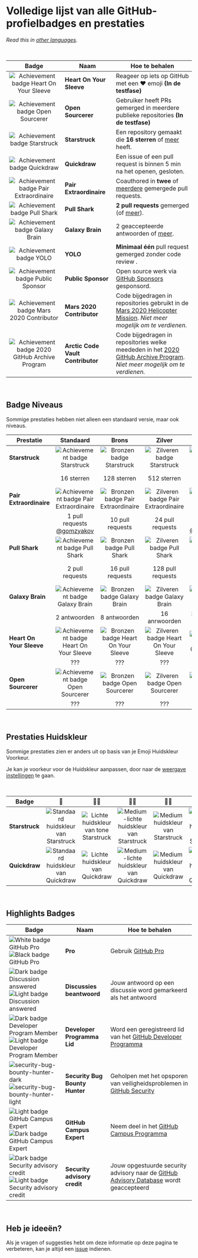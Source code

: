 # Volledige lijst van alle GitHub-profielbadges en prestaties

_Read this in [other languages](../README.md)._

<br>

| Badge | Naam | Hoe te behalen                                                                                                                                                       |
| :---: | --- |------------------------------------------------------------------------------------------------------------------------------------------------------------------|
| ![Achievement badge Heart On Your Sleeve](https://github.githubassets.com/images/modules/profile/achievements/heart-on-your-sleeve-default.png) | **Heart On Your Sleeve** | Reageer op iets op GitHub met een ❤️ emoji **(In de testfase)** |
| ![Achievement badge Open Sourcerer](https://github.githubassets.com/images/modules/profile/achievements/open-sourcerer-default.png) | **Open Sourcerer** | Gebruiker heeft PRs gemerged in meerdere publieke repositories **(In de testfase)** |
| ![Achievement badge Starstruck](https://github.githubassets.com/images/modules/profile/achievements/starstruck-default.png) | **Starstruck** | Een repository gemaakt die **16 sterren** of [meer](#badge-niveaus) heeft.                                                                                              |
| ![Achievement badge Quickdraw](https://github.githubassets.com/images/modules/profile/achievements/quickdraw-default.png) | **Quickdraw** | Een issue of een pull request is binnen 5 min na het openen, gesloten.                                                                                                       |
| ![Achievement badge Pair Extraordinaire](https://github.githubassets.com/images/modules/profile/achievements/pair-extraordinaire-default.png) | **Pair Extraordinaire** | Coauthored in **twee** of [meerdere](#badge-niveaus) gemergede pull requests.                                                                                             |
| ![Achievement badge Pull Shark](https://github.githubassets.com/images/modules/profile/achievements/pull-shark-default.png) | **Pull Shark** | **2 pull requests** gemerged (of [meer](#badge-niveaus)).                                                                                                            |
| ![Achievement badge Galaxy Brain](https://github.githubassets.com/images/modules/profile/achievements/galaxy-brain-default.png) | **Galaxy Brain** | 2 geaccepteerde antwoorden of [meer](#badge-niveaus).                                                                                                                      |
| ![Achievement badge YOLO](https://github.githubassets.com/images/modules/profile/achievements/yolo-default.png) | **YOLO** | **Minimaal één** pull request gemerged zonder code review .                                                                                                       |
| ![Achievement badge Public Sponsor](https://github.githubassets.com/images/modules/profile/achievements/public-sponsor-default.png) | **Public Sponsor** | Open source werk via [GitHub Sponsors](https://github.com/sponsors) gesponsord.                                                                                  |
| ![Achievement badge Mars 2020 Contributor](https://github.githubassets.com/images/modules/profile/achievements/mars-2020-contributor-default.png) | **Mars 2020 Contributor** | Code bijgedragen in repositories gebruikt in de [Mars 2020 Helicopter Mission](https://github.com/readme/featured/nasa-ingenuity-helicopter). *Niet meer mogelijk om te verdienen.* |
| ![Achievement badge 2020 GitHub Archive Program](https://github.githubassets.com/images/modules/profile/achievements/arctic-code-vault-contributor-default.png) | **Arctic Code Vault Contributor** | Code bijgedragen in repositories welke meededen in het [2020 GitHub Archive Program](https://archiveprogram.github.com/). *Niet meer mogelijk om te verdienen.*                                 |

<br>

## Badge Niveaus

Sommige prestaties hebben niet alleen een standaard versie, maar ook niveaus.

| Prestatie | Standaard | Brons | Zilver | Goud |
| --- | :---: | :---: | :---: | :---: |
| **Starstruck** | ![Achievement badge Starstruck](https://github.githubassets.com/images/modules/profile/achievements/starstruck-default.png) | ![Bronzen badge Starstruck](https://github.githubassets.com/images/modules/profile/achievements/starstruck-bronze.png) | ![Zilveren badge Starstruck](https://github.githubassets.com/images/modules/profile/achievements/starstruck-silver.png) | ![Gouden badge Starstruck](https://github.githubassets.com/images/modules/profile/achievements/starstruck-gold.png) |
| | 16 sterren | 128 sterren | 512 sterren | 4096 sterren <br>[@torvalds](https://github.com/torvalds?achievement=starstruck&tab=achievements) |
| **Pair Extraordinaire** | ![Achievement badge Pair Extraordinaire][pe-default] | ![Bronzen badge Pair Extraordinaire][pe-bronze] | ![Zilveren badge Pair Extraordinaire][pe-silver] | ![Gouden badge Pair Extraordinaire][pe-gold] |
| | 1 pull requests <br>[@gomzyakov](https://github.com/gomzyakov?achievement=pair-extraordinaire&tab=achievements) | 10 pull requests | 24 pull requests  | 48 pull requests <br>[@Rongronggg9](https://github.com/Rongronggg9?achievement=pair-extraordinaire&tab=achievements) |
| **Pull Shark** | ![Achievement badge Pull Shark][ps-default] | ![Bronzen badge Pull Shark][ps-bronze] | ![Zilveren badge Pull Shark][ps-silver] | ![Gouden badge Pull Shark][ps-gold] |
| | 2 pull requests | 16 pull requests | 128 pull requests | 1024 pull requests <br>[@ljharb](https://github.com/ljharb?achievement=pull-shark&tab=achievements) |
| **Galaxy Brain** | ![Achievement badge Galaxy Brain][gb-default] | ![Bronzen badge Galaxy Brain][gb-bronze] | ![Zilveren badge Galaxy Brain][gb-silver] | ![Gouden badge Galaxy Brain][gb-gold] |
| | 2 antwoorden | 8 antwoorden | 16 anrwoorden | 32 antwoordrn <br>[@ljharb](https://github.com/ljharb?achievement=galaxy-brain&tab=achievements) |
| **Heart On Your Sleeve** | ![Achievement badge Heart On Your Sleeve](https://github.githubassets.com/images/modules/profile/achievements/heart-on-your-sleeve-default.png) | ![Bronzen badge Heart On Your Sleeve](https://github.githubassets.com/images/modules/profile/achievements/heart-on-your-sleeve-bronze.png) | ![Zilveren badge Heart On Your Sleeve](https://github.githubassets.com/images/modules/profile/achievements/heart-on-your-sleeve-silver.png) | ![Gouden badge Heart On Your Sleeve](https://github.githubassets.com/images/modules/profile/achievements/heart-on-your-sleeve-gold.png) |
| | ??? | ??? | ??? | ??? |
| **Open Sourcerer** | ![Achievement badge Open Sourcerer](https://github.githubassets.com/images/modules/profile/achievements/open-sourcerer-default.png) | ![Bronzen badge Open Sourcerer](https://github.githubassets.com/images/modules/profile/achievements/open-sourcerer-bronze.png) | ![Zilveren badge Open Sourcerer](https://github.githubassets.com/images/modules/profile/achievements/open-sourcerer-silver.png) | ![Gouden badge Open Sourcerer](https://github.githubassets.com/images/modules/profile/achievements/open-sourcerer-gold.png) |
| | ??? | ??? | ??? | ??? |


[ss-bronze]: https://github.githubassets.com/images/modules/profile/achievements/starstruck-bronze.png
[ss-silver]: https://github.githubassets.com/images/modules/profile/achievements/starstruck-silver.png
[ss-gold]: https://github.githubassets.com/images/modules/profile/achievements/starstruck-gold.png

[pe-default]: https://github.githubassets.com/images/modules/profile/achievements/pair-extraordinaire-default.png
[pe-bronze]: https://github.githubassets.com/images/modules/profile/achievements/pair-extraordinaire-bronze.png
[pe-silver]: https://github.githubassets.com/images/modules/profile/achievements/pair-extraordinaire-silver.png
[pe-gold]: https://github.githubassets.com/images/modules/profile/achievements/pair-extraordinaire-gold.png

[ps-default]: https://github.githubassets.com/images/modules/profile/achievements/pull-shark-default.png
[ps-bronze]: https://github.githubassets.com/images/modules/profile/achievements/pull-shark-bronze.png
[ps-silver]: https://github.githubassets.com/images/modules/profile/achievements/pull-shark-silver.png
[ps-gold]: https://github.githubassets.com/images/modules/profile/achievements/pull-shark-gold.png

[gb-default]: https://github.githubassets.com/images/modules/profile/achievements/galaxy-brain-default.png
[gb-bronze]: https://github.githubassets.com/images/modules/profile/achievements/galaxy-brain-bronze.png
[gb-silver]: https://github.githubassets.com/images/modules/profile/achievements/galaxy-brain-silver.png
[gb-gold]: https://github.githubassets.com/images/modules/profile/achievements/galaxy-brain-gold.png

<br>

## Prestaties Huidskleur

Sommige prestaties zien er anders uit op basis van je Emoji Huidskleur Voorkeur.

Je kan je voorkeur voor de Huidskleur aanpassen, door naar de [weergave instellingen](https://github.com/settings/appearance) te gaan.

<br>

| **Badge** | 👋 | 👋🏻 | 👋🏼 | 👋🏽 | 👋🏾 | 👋🏿 |
| --- | :---: | :---: | :---: | :---: | :---: | :---: |
| **Starstruck** | ![Standaard huidskleur van Starstruck](https://github.githubassets.com/images/modules/profile/achievements/starstruck-default.png) | ![Lichte huidskleur van tone Starstruck](https://github.githubassets.com/images/modules/profile/achievements/starstruck-default--light.png) | ![Medium-lichte huidskleur van Starstruck](https://github.githubassets.com/images/modules/profile/achievements/starstruck-default--light-medium.png) | ![Medium huidskleur van Starstruck](https://github.githubassets.com/images/modules/profile/achievements/starstruck-default--medium.png) | ![Medium-donkere huidskleur van Starstruck](https://github.githubassets.com/images/modules/profile/achievements/starstruck-default--medium-dark.png) | ![Donkere huidskleur van Starstruck](https://github.githubassets.com/images/modules/profile/achievements/starstruck-default--dark.png) |
| **Quickdraw** | ![Standaard huidskleur van Quickdraw][q-default] | ![Lichte huidskleur van Quickdraw][q-light] | ![Medium-lichte huidskleur van Quickdraw][q-light-medium] | ![Medium huidskleur van Quickdraw][q-medium] | ![Medium-donkere huidskleur van Quickdraw][q-medium-dark] | ![Donkere huidskleur van Quickdraw][q-dark] |

[s-light]: https://github.githubassets.com/images/modules/profile/achievements/starstruck-default--light.png
[s-light-medium]: https://github.githubassets.com/images/modules/profile/achievements/starstruck-default--light-medium.png
[s-medium]: https://github.githubassets.com/images/modules/profile/achievements/starstruck-default--medium.png
[s-medium-dark]: https://github.githubassets.com/images/modules/profile/achievements/starstruck-default--medium-dark.png
[s-dark]: https://github.githubassets.com/images/modules/profile/achievements/starstruck-default--dark.png

[q-default]: https://github.githubassets.com/images/modules/profile/achievements/quickdraw-default.png
[q-light]: https://github.githubassets.com/images/modules/profile/achievements/quickdraw-default--light.png
[q-light-medium]: https://github.githubassets.com/images/modules/profile/achievements/quickdraw-default--light-medium.png
[q-medium]: https://github.githubassets.com/images/modules/profile/achievements/quickdraw-default--medium.png
[q-medium-dark]: https://github.githubassets.com/images/modules/profile/achievements/quickdraw-default--medium-dark.png
[q-dark]: https://github.githubassets.com/images/modules/profile/achievements/quickdraw-default--dark.png

<br>

## Highlights Badges

| Badge | Naam | Hoe te behalen |
| --- | --- | --- |
| ![White badge GitHub Pro](https://user-images.githubusercontent.com/65187002/173065531-57dbf8b1-7eb7-4d46-81bf-f2d18c7c9112.svg#gh-dark-mode-only)![Black badge GitHub Pro](https://user-images.githubusercontent.com/65187002/173065669-d1fdb5a7-8895-43cc-8dea-72a511a37e86.svg#gh-light-mode-only) | **Pro** | Gebruik [GitHub Pro](https://docs.github.com/en/get-started/learning-about-github/githubs-products#github-pro) |
| ![Dark badge Discussion answered](https://user-images.githubusercontent.com/65187002/173078083-15a75f15-b040-4a92-8d70-561a206d9fd9.svg#gh-dark-mode-only)![Light badge Discussion answered](https://user-images.githubusercontent.com/65187002/173078106-28bea542-4620-46ee-837d-defda3e44ca6.svg#gh-light-mode-only) | **Discussies beantwoord** | Jouw antwoord op een discussie word gemarkeerd als het antwoord |
| ![Dark badge Developer Program Member](https://user-images.githubusercontent.com/65187002/173079579-3c393d22-7a13-4e7d-87b8-341fb613d52b.svg#gh-dark-mode-only)![Light badge Developer Program Member](https://user-images.githubusercontent.com/65187002/173079614-33f43a97-1cc2-4228-85e3-ef43836e17c2.svg#gh-light-mode-only) | **Developer Programma Lid** | Word een geregistreerd lid van het [GitHub Developer Programma](https://docs.github.com/en/developers/overview/github-developer-program) |
| ![security-bug-bounty-hunter-dark](https://user-images.githubusercontent.com/65187002/173081624-93e3cf1f-50b7-45a4-82b7-1954f66368b9.svg#gh-dark-mode-only)![security-bug-bounty-hunter-light](https://user-images.githubusercontent.com/65187002/173081657-e500d72c-9247-44c2-a3d3-2deff30e1ae7.svg#gh-light-mode-only) | **Security Bug Bounty Hunter** | Geholpen met het opsporen van veiligheidsproblemen in [GitHub Security](https://bounty.github.com/) |
| ![Light badge GitHub Campus Expert][gce-dark]![Dark badge GitHub Campus Expert][gce-light] | **GitHub Campus Expert** | Neem deel in het [GitHub Campus Programma](https://education.github.com/experts) |
| ![Dark badge Security advisory credit][SAC-dark]![Light badge Security advisory credit][SAC-light] | **Security advisory credit** | Jouw opgestuurde security advisory naar de [GitHub Advisory Database](https://github.com/advisories) wordt geaccepteerd |

[gce-dark]: https://user-images.githubusercontent.com/65187002/173082819-b3625c23-bfd6-4492-b828-56ed91c45f52.svg#gh-dark-mode-only
[gce-light]: https://user-images.githubusercontent.com/65187002/173082836-08be81fe-13b7-4acf-9096-e5241d76f237.svg#gh-light-mode-only
[SAC-dark]: https://user-images.githubusercontent.com/65187002/173084051-79a0a626-1c1a-4d60-afdf-50ad001d7b21.svg#gh-dark-mode-only
[SAC-light]: https://user-images.githubusercontent.com/65187002/173084071-5f321da2-b2a9-490b-a524-1b21fa384d7e.svg#gh-light-mode-only

<br>

## Heb je ideeën?

Als je vragen of suggesties hebt om deze informatie op deze pagina te verbeteren, kan je altijd een [issue](https://github.com/gomzyakov/github-achievements/issues) indienen.
